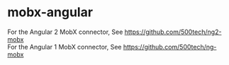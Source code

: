 # mobx-angular
For the Angular 2 MobX connector, See https://github.com/500tech/ng2-mobx  
For the Angular 1 MobX connector, See https://github.com/500tech/ng-mobx
